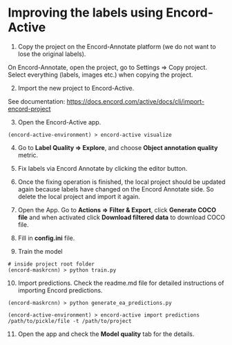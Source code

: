 # Improving the labels using Encord-Active

1. Copy the project on the Encord-Annotate platform (we do not want to lose the original labels).

On Encord-Annotate, open the project, go to Settings => Copy project. Select everything (labels, images etc.) when copying the project.

2. Import the new project to Encord-Active.

See documentation: https://docs.encord.com/active/docs/cli/import-encord-project

3. Open the Encord-Active app.

```shell
(encord-active-environment) > encord-active visualize
```

4. Go to **Label Quality => Explore**, and choose **Object annotation quality** metric.

5. Fix labels via Encord Annotate by clicking the editor button.

6. Once the fixing operation is finished, the local project should be updated again because labels have changed
   on the Encord Annotate side. So delete the local project and import it again.

7. Open the App. Go to **Actions => Filter & Export**, click **Generate COCO file** and when activated
   click **Download filtered data** to download COCO file.

8. Fill in **config.ini** file.

9. Train the model

```shell
# inside project root folder
(encord-maskrcnn) > python train.py
```

10. Import predictions. Check the readme.md file for detailed instructions of importing Encord predictions.

```shell
(encord-maskrcnn) > python generate_ea_predictions.py
```

```shell
(encord-active-environment) > encord-active import predictions /path/to/pickle/file -t /path/to/project
```

11. Open the app and check the **Model quality** tab for the details.

